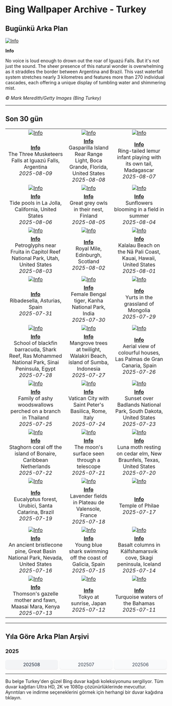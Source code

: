 # Bing Wallpaper Archive - Turkey

## Bugünkü Arka Plan

[![Info](https://www.bing.com/th?id=OHR.IguazuArgentina_ROW3437451352_UHD.jpg&pid=hp&w=2560)](https://bing.codexun.com/tr/detail/20250809)

**Info**

No voice is loud enough to drown out the roar of Iguazú Falls. But it's not just the sound. The sheer presence of this natural wonder is overwhelming as it straddles the border between Argentina and Brazil. This vast waterfall system stretches nearly 3 kilometres and features more than 270 individual cascades, each offering a unique display of tumbling water and shimmering mist.

*© Mark Meredith/Getty Images (Bing Turkey)*

---

## Son 30 gün

| | | |
|:---:|:---:|:---:|
| [![Info](https://www.bing.com/th?id=OHR.IguazuArgentina_ROW3437451352_UHD.jpg&pid=hp&w=2560)](https://bing.codexun.com/tr/detail/20250809) | [![Info](https://www.bing.com/th?id=OHR.GasparillaLight_ROW6062509878_UHD.jpg&pid=hp&w=2560)](https://bing.codexun.com/tr/detail/20250808) | [![Info](https://www.bing.com/th?id=OHR.BabyLemur_ROW5956965002_UHD.jpg&pid=hp&w=2560)](https://bing.codexun.com/tr/detail/20250807) | 
| **[Info](https://bing.codexun.com/tr/detail/20250809)**<br>The Three Musketeers Falls at Iguazú Falls, Argentina<br>*2025-08-09* | **[Info](https://bing.codexun.com/tr/detail/20250808)**<br>Gasparilla Island Rear Range Light, Boca Grande, Florida, United States<br>*2025-08-08* | **[Info](https://bing.codexun.com/tr/detail/20250807)**<br>Ring-tailed lemur infant playing with its own tail, Madagascar<br>*2025-08-07* | 
| [![Info](https://www.bing.com/th?id=OHR.CaliforniaTidepool_ROW5850471362_UHD.jpg&pid=hp&w=2560)](https://bing.codexun.com/tr/detail/20250806) | [![Info](https://www.bing.com/th?id=OHR.LaplandOwl_ROW5757623428_UHD.jpg&pid=hp&w=2560)](https://bing.codexun.com/tr/detail/20250805) | [![Info](https://www.bing.com/th?id=OHR.HappySunflower_ROW5658655277_UHD.jpg&pid=hp&w=2560)](https://bing.codexun.com/tr/detail/20250804) | 
| **[Info](https://bing.codexun.com/tr/detail/20250806)**<br>Tide pools in La Jolla, California, United States<br>*2025-08-06* | **[Info](https://bing.codexun.com/tr/detail/20250805)**<br>Great grey owls in their nest, Finland<br>*2025-08-05* | **[Info](https://bing.codexun.com/tr/detail/20250804)**<br>Sunflowers blooming in a field in summer<br>*2025-08-04* | 
| [![Info](https://www.bing.com/th?id=OHR.FruitaPetroglyphs_ROW5543812447_UHD.jpg&pid=hp&w=2560)](https://bing.codexun.com/tr/detail/20250803) | [![Info](https://www.bing.com/th?id=OHR.EdinburghFringe_ROW5428357489_UHD.jpg&pid=hp&w=2560)](https://bing.codexun.com/tr/detail/20250802) | [![Info](https://www.bing.com/th?id=OHR.NaPaliKauai_ROW5276434924_UHD.jpg&pid=hp&w=2560)](https://bing.codexun.com/tr/detail/20250801) | 
| **[Info](https://bing.codexun.com/tr/detail/20250803)**<br>Petroglyphs near Fruita in Capitol Reef National Park, Utah, United States<br>*2025-08-03* | **[Info](https://bing.codexun.com/tr/detail/20250802)**<br>Royal Mile, Edinburgh, Scotland<br>*2025-08-02* | **[Info](https://bing.codexun.com/tr/detail/20250801)**<br>Kalalau Beach on the Nā Pali Coast, Kauai, Hawaii, United States<br>*2025-08-01* | 
| [![Info](https://www.bing.com/th?id=OHR.RibadesellaSummer_ROW5171975400_UHD.jpg&pid=hp&w=2560)](https://bing.codexun.com/tr/detail/20250731) | [![Info](https://www.bing.com/th?id=OHR.TigerDay_ROW4927777950_UHD.jpg&pid=hp&w=2560)](https://bing.codexun.com/tr/detail/20250730) | [![Info](https://www.bing.com/th?id=OHR.MongoliaYurts_ROW4824239487_UHD.jpg&pid=hp&w=2560)](https://bing.codexun.com/tr/detail/20250729) | 
| **[Info](https://bing.codexun.com/tr/detail/20250731)**<br>Ribadesella, Asturias, Spain<br>*2025-07-31* | **[Info](https://bing.codexun.com/tr/detail/20250730)**<br>Female Bengal tiger, Kanha National Park, India<br>*2025-07-30* | **[Info](https://bing.codexun.com/tr/detail/20250729)**<br>Yurts in the grassland of Mongolia<br>*2025-07-29* | 
| [![Info](https://www.bing.com/th?id=OHR.BlackfinBarracuda_ROW4721072499_UHD.jpg&pid=hp&w=2560)](https://bing.codexun.com/tr/detail/20250728) | [![Info](https://www.bing.com/th?id=OHR.MangroveTwilight_ROW4626130443_UHD.jpg&pid=hp&w=2560)](https://bing.codexun.com/tr/detail/20250727) | [![Info](https://www.bing.com/th?id=OHR.LasPalmas_ROW4505111661_UHD.jpg&pid=hp&w=2560)](https://bing.codexun.com/tr/detail/20250726) | 
| **[Info](https://bing.codexun.com/tr/detail/20250728)**<br>School of blackfin barracuda, Shark Reef, Ras Mohammed National Park, Sinai Peninsula, Egypt<br>*2025-07-28* | **[Info](https://bing.codexun.com/tr/detail/20250727)**<br>Mangrove trees at twilight, Walakiri Beach, island of Sumba, Indonesia<br>*2025-07-27* | **[Info](https://bing.codexun.com/tr/detail/20250726)**<br>Aerial view of colourful houses, Las Palmas de Gran Canaria, Spain<br>*2025-07-26* | 
| [![Info](https://www.bing.com/th?id=OHR.AshyWoodswallow_ROW0000420936_UHD.jpg&pid=hp&w=2560)](https://bing.codexun.com/tr/detail/20250725) | [![Info](https://www.bing.com/th?id=OHR.VaticanCity_ROW9915711454_UHD.jpg&pid=hp&w=2560)](https://bing.codexun.com/tr/detail/20250724) | [![Info](https://www.bing.com/th?id=OHR.BadlandsSunset_ROW9806016673_UHD.jpg&pid=hp&w=2560)](https://bing.codexun.com/tr/detail/20250723) | 
| **[Info](https://bing.codexun.com/tr/detail/20250725)**<br>Family of ashy woodswallows perched on a branch in Thailand<br>*2025-07-25* | **[Info](https://bing.codexun.com/tr/detail/20250724)**<br>Vatican City with Saint Peter's Basilica, Rome, Italy<br>*2025-07-24* | **[Info](https://bing.codexun.com/tr/detail/20250723)**<br>Sunset over Badlands National Park, South Dakota, United States<br>*2025-07-23* | 
| [![Info](https://www.bing.com/th?id=OHR.AcroporaReef_ROW9713296408_UHD.jpg&pid=hp&w=2560)](https://bing.codexun.com/tr/detail/20250722) | [![Info](https://www.bing.com/th?id=OHR.BigMoon_ROW9629931774_UHD.jpg&pid=hp&w=2560)](https://bing.codexun.com/tr/detail/20250721) | [![Info](https://www.bing.com/th?id=OHR.MothWeek_ROW9542610307_UHD.jpg&pid=hp&w=2560)](https://bing.codexun.com/tr/detail/20250720) | 
| **[Info](https://bing.codexun.com/tr/detail/20250722)**<br>Staghorn coral off the island of Bonaire, Caribbean Netherlands<br>*2025-07-22* | **[Info](https://bing.codexun.com/tr/detail/20250721)**<br>The moon's surface seen through a telescope<br>*2025-07-21* | **[Info](https://bing.codexun.com/tr/detail/20250720)**<br>Luna moth resting on cedar elm, New Braunfels, Texas, United States<br>*2025-07-20* | 
| [![Info](https://www.bing.com/th?id=OHR.EucaliptoSC_ROW7955901675_UHD.jpg&pid=hp&w=2560)](https://bing.codexun.com/tr/detail/20250719) | [![Info](https://www.bing.com/th?id=OHR.FranceLavender_ROW9151171980_UHD.jpg&pid=hp&w=2560)](https://bing.codexun.com/tr/detail/20250718) | [![Info](https://www.bing.com/th?id=OHR.TemplePhilae_ROW9063878443_UHD.jpg&pid=hp&w=2560)](https://bing.codexun.com/tr/detail/20250717) | 
| **[Info](https://bing.codexun.com/tr/detail/20250719)**<br>Eucalyptus forest, Urubici, Santa Catarina, Brazil<br>*2025-07-19* | **[Info](https://bing.codexun.com/tr/detail/20250718)**<br>Lavender fields in Plateau de Valensole, France<br>*2025-07-18* | **[Info](https://bing.codexun.com/tr/detail/20250717)**<br>Temple of Philae<br>*2025-07-17* | 
| [![Info](https://www.bing.com/th?id=OHR.PerseidsPine_ROW8981452096_UHD.jpg&pid=hp&w=2560)](https://bing.codexun.com/tr/detail/20250716) | [![Info](https://www.bing.com/th?id=OHR.YoungShark_ROW8712681767_UHD.jpg&pid=hp&w=2560)](https://bing.codexun.com/tr/detail/20250715) | [![Info](https://www.bing.com/th?id=OHR.BasaltColumns_ROW8629166407_UHD.jpg&pid=hp&w=2560)](https://bing.codexun.com/tr/detail/20250714) | 
| **[Info](https://bing.codexun.com/tr/detail/20250716)**<br>An ancient bristlecone pine, Great Basin National Park, Nevada, United States<br>*2025-07-16* | **[Info](https://bing.codexun.com/tr/detail/20250715)**<br>Young blue shark swimming off the coast of Galicia, Spain<br>*2025-07-15* | **[Info](https://bing.codexun.com/tr/detail/20250714)**<br>Basalt columns in Kálfshamarsvík cove, Skagi peninsula, Iceland<br>*2025-07-14* | 
| [![Info](https://www.bing.com/th?id=OHR.ThomsonGazelle_ROW8400660458_UHD.jpg&pid=hp&w=2560)](https://bing.codexun.com/tr/detail/20250713) | [![Info](https://www.bing.com/th?id=OHR.TokyoSunrise_ROW8328728305_UHD.jpg&pid=hp&w=2560)](https://bing.codexun.com/tr/detail/20250712) | [![Info](https://www.bing.com/th?id=OHR.BahamaBlues_ROW5508297502_UHD.jpg&pid=hp&w=2560)](https://bing.codexun.com/tr/detail/20250711) | 
| **[Info](https://bing.codexun.com/tr/detail/20250713)**<br>Thomson's gazelle mother and fawn, Maasai Mara, Kenya<br>*2025-07-13* | **[Info](https://bing.codexun.com/tr/detail/20250712)**<br>Tokyo at sunrise, Japan<br>*2025-07-12* | **[Info](https://bing.codexun.com/tr/detail/20250711)**<br>Turquoise waters of the Bahamas<br>*2025-07-11* | 


---

## Yıla Göre Arka Plan Arşivi

### 2025
<div style="display: grid; grid-template-columns: repeat(auto-fit, minmax(80px, 1fr)); gap: 6px; margin: 12px 0;">
<a href="https://bing.codexun.com/tr/archive/202508" style="padding: 6px 12px; font-size: 14px; border-radius: 6px; box-shadow: 0 1px 2px rgba(0,0,0,0.1); background-color: #f3f4f6; color: #374151; text-decoration: none; text-align: center; transition: background-color 0.2s ease; font-weight: 500;">202508</a>
<a href="https://bing.codexun.com/tr/archive/202507" style="padding: 6px 12px; font-size: 14px; border-radius: 6px; box-shadow: 0 1px 2px rgba(0,0,0,0.1); background-color: #f9fafb; color: #374151; text-decoration: none; text-align: center; transition: background-color 0.2s ease;">202507</a>
<a href="https://bing.codexun.com/tr/archive/202506" style="padding: 6px 12px; font-size: 14px; border-radius: 6px; box-shadow: 0 1px 2px rgba(0,0,0,0.1); background-color: #f9fafb; color: #374151; text-decoration: none; text-align: center; transition: background-color 0.2s ease;">202506</a>
</div>



---

Bu belge Turkey'den güzel Bing duvar kağıdı koleksiyonunu sergiliyor. Tüm duvar kağıtları Ultra HD, 2K ve 1080p çözünürlüklerinde mevcuttur. Ayrıntıları ve indirme seçeneklerini görmek için herhangi bir duvar kağıdına tıklayın.
